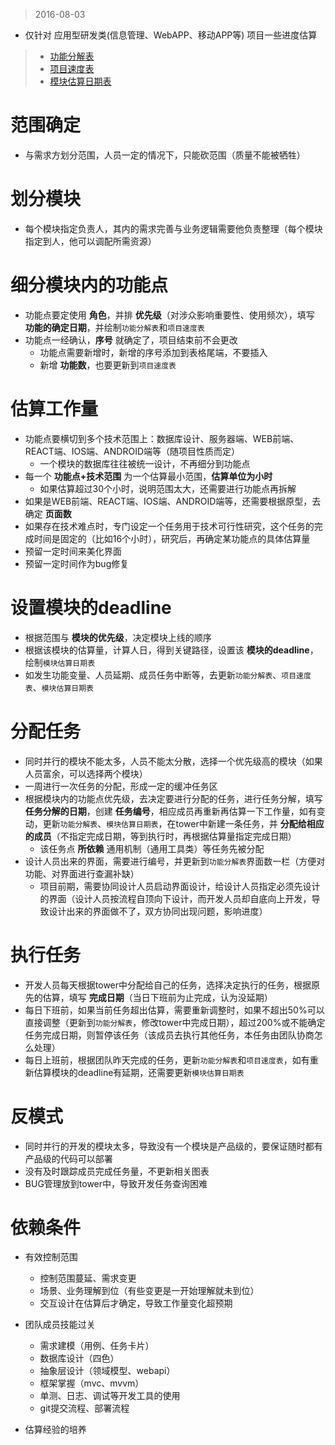 > 2016-08-03

- 仅针对 应用型研发类(信息管理、WebAPP、移动APP等) 项目一些进度估算
> - [功能分解表](../../data/功能分解表.xlsx)
> - [项目速度表](../../data/项目速度表.xlsx)
> - [模块估算日期表](../../data/模块估算日期表.xlsx)

范围确定
========
- 与需求方划分范围，人员一定的情况下，只能砍范围（质量不能被牺牲）


划分模块
========
- 每个模块指定负责人，其内的需求完善与业务逻辑需要他负责整理（每个模块指定到人，他可以调配所需资源）


细分模块内的功能点
=================
- 功能点要定使用 __角色__，并排 __优先级__（对涉众影响重要性、使用频次），填写 __功能的确定日期__，并绘制`功能分解表`和`项目速度表`
- 功能点一经确认，__序号__ 就确定了，项目结束前不会更改
    * 功能点需要新增时，新增的序号添加到表格尾端，不要插入
    * 新增 __功能数__，也要更新到`项目速度表`


估算工作量
==========
- 功能点要横切到多个技术范围上：数据库设计、服务器端、WEB前端、REACT端、IOS端、ANDROID端等（随项目性质而定）
    * 一个模块的数据库往往被统一设计，不再细分到功能点
- 每一个 __功能点+技术范围__ 为一个估算最小范围，__估算单位为小时__
    * 如果估算超过30个小时，说明范围太大，还需要进行功能点再拆解
- 如果是WEB前端、REACT端、IOS端、ANDROID端等，还需要根据原型，去确定 __页面数__
- 如果存在技术难点时，专门设定一个任务用于技术可行性研究，这个任务的完成时间是固定的（比如16个小时），研究后，再确定某功能点的具体估算量
- 预留一定时间来美化界面
- 预留一定时间作为bug修复


设置模块的deadline
==================
- 根据范围与 __模块的优先级__，决定模块上线的顺序
- 根据该模块的估算量，计算人日，得到关键路径，设置该 __模块的deadline__，绘制`模块估算日期表`
- 如发生功能变量、人员延期、成员任务中断等，去更新`功能分解表`、`项目速度表`、`模块估算日期表`


分配任务
=========
- 同时并行的模块不能太多，人员不能太分散，选择一个优先级高的模块（如果人员富余，可以选择两个模块）
- 一周进行一次任务的分配，形成一定的缓冲任务区
- 根据模块内的功能点优先级，去决定要进行分配的任务，进行任务分解，填写 __任务分解的日期__，创建 __任务编号__，相应成员再重新再估算一下工作量，如有变动，更新`功能分解表`、`模块估算日期表`，在tower中新建一条任务，并 __分配给相应的成员__（不指定完成日期，等到执行时，再根据估算量指定完成日期）
    * 该任务点 __所依赖__ 通用机制（通用工具类）等任务先被分配
- 设计人员出来的界面，需要进行编号，并更新到`功能分解表`界面数一栏（方便对功能、对界面进行查漏补缺）
    * 项目前期，需要协同设计人员启动界面设计，给设计人员指定必须先设计的界面（设计人员按流程自顶向下设计，而开发人员却自底向上开发，导致设计出来的界面做不了，双方协同出现问题，影响进度）


执行任务
=========
- 开发人员每天根据tower中分配给自己的任务，选择决定执行的任务，根据原先的估算，填写 __完成日期__（当日下班前为止完成，认为没延期）
- 每日下班前，如果当前任务超出估算，需要重新调整时，如果不超出50%可以直接调整（更新到`功能分解表`，修改tower中完成日期），超过200%或不能确定任务完成日期，则暂停该任务（该成员去执行其他任务，本任务由团队协商怎么处理）
- 每日上班前，根据团队昨天完成的任务，更新`功能分解表`和`项目速度表`，如有重新估算模块的deadline有延期，还需要更新`模块估算日期表`


反模式
=========
- 同时并行的开发的模块太多，导致没有一个模块是产品级的，要保证随时都有产品级的代码可以部署
- 没有及时跟踪成员完成任务量，不更新相关图表
- BUG管理放到tower中，导致开发任务查询困难


依赖条件
=========
- 有效控制范围
    + 控制范围蔓延、需求变更
    + 场景、业务理解到位（有些变更是一开始理解就未到位）
    + 交互设计在估算后才确定，导致工作量变化超预期

- 团队成员技能过关
    * 需求建模（用例、任务卡片）
    * 数据库设计（四色）
    * 抽象层设计（领域模型、webapi）
    * 框架掌握（mvc、mvvm）
    * 单测、日志、调试等开发工具的使用
    * git提交流程、部署流程

- 估算经验的培养
